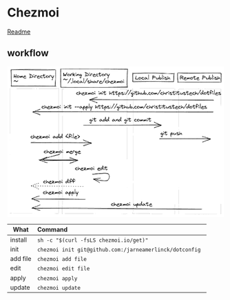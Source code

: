 # Chezmoi
[Readme](../README.md)
## workflow
![I²C working](../Images/chezmoi_workflow.png)

| What     | Command                                                      |
| -------- | :----------------------------------------------------------- |
| install  | ```sh -c "$(curl -fsLS chezmoi.io/get)"   ```                |
| init     | ```chezmoi init git@github.com:/jarneamerlinck/dotconfig ``` |
| add file | ```chezmoi add file```                                    |
| edit     | ```chezmoi edit file```                                   |
| apply    | ```chezmoi apply```                                       |
| update   | ```chezmoi update```                                      |